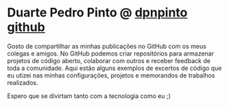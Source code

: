 # Duarte Pedro Pinto @ [dpnpinto github](https://github.com/dpnpinto/)

Gosto de compartilhar as minhas publicações no GitHub com os meus colegas e amigos. No GitHub podemos criar repositórios para armazenar projetos de código aberto, colaborar com outros e receber feedback de toda a comunidade.
Aqui estão alguns exemplos de excertos de código que eu utizei nas minhas configurações, projetos e memorandos de trabalhos realizados.


Espero que se divirtam  tanto com a tecnologia como eu ;)
